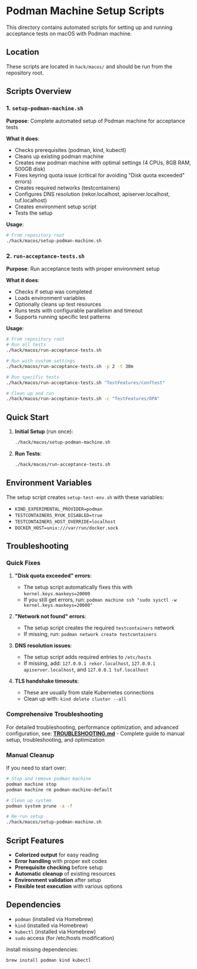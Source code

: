 # Podman Machine Setup Scripts

This directory contains automated scripts for setting up and running acceptance tests on macOS with Podman machine.

## Location
These scripts are located in `hack/macos/` and should be run from the repository root.

## Scripts Overview

### 1. `setup-podman-machine.sh`
**Purpose**: Complete automated setup of Podman machine for acceptance tests

**What it does**:
- Checks prerequisites (podman, kind, kubectl)
- Cleans up existing podman machine
- Creates new podman machine with optimal settings (4 CPUs, 8GB RAM, 500GB disk)
- Fixes keyring quota issue (critical for avoiding "Disk quota exceeded" errors)
- Creates required networks (testcontainers)
- Configures DNS resolution (rekor.localhost, apiserver.localhost, tuf.localhost)
- Creates environment setup script
- Tests the setup

**Usage**:
```bash
# From repository root
./hack/macos/setup-podman-machine.sh
```

### 2. `run-acceptance-tests.sh`
**Purpose**: Run acceptance tests with proper environment setup

**What it does**:
- Checks if setup was completed
- Loads environment variables
- Optionally cleans up test resources
- Runs tests with configurable parallelism and timeout
- Supports running specific test patterns

**Usage**:
```bash
# From repository root
# Run all tests
./hack/macos/run-acceptance-tests.sh

# Run with custom settings
./hack/macos/run-acceptance-tests.sh -p 2 -t 30m

# Run specific tests
./hack/macos/run-acceptance-tests.sh "TestFeatures/conftest"

# Clean up and run
./hack/macos/run-acceptance-tests.sh -c "TestFeatures/OPA"
```

## Quick Start

1. **Initial Setup** (run once):
   ```bash
   ./hack/macos/setup-podman-machine.sh
   ```

2. **Run Tests**:
   ```bash
   ./hack/macos/run-acceptance-tests.sh
   ```

## Environment Variables

The setup script creates `setup-test-env.sh` with these variables:
- `KIND_EXPERIMENTAL_PROVIDER=podman`
- `TESTCONTAINERS_RYUK_DISABLED=true`
- `TESTCONTAINERS_HOST_OVERRIDE=localhost`
- `DOCKER_HOST=unix:///var/run/docker.sock`

## Troubleshooting

### Quick Fixes

1. **"Disk quota exceeded" errors**:
   - The setup script automatically fixes this with `kernel.keys.maxkeys=20000`
   - If you still get errors, run: `podman machine ssh "sudo sysctl -w kernel.keys.maxkeys=20000"`

2. **"Network not found" errors**:
   - The setup script creates the required `testcontainers` network
   - If missing, run: `podman network create testcontainers`

3. **DNS resolution issues**:
   - The setup script adds required entries to `/etc/hosts`
   - If missing, add: `127.0.0.1 rekor.localhost`, `127.0.0.1 apiserver.localhost`, and `127.0.0.1 tuf.localhost`

4. **TLS handshake timeouts**:
   - These are usually from stale Kubernetes connections
   - Clean up with: `kind delete cluster --all`

### Comprehensive Troubleshooting

For detailed troubleshooting, performance optimization, and advanced configuration, see:
**[TROUBLESHOOTING.md](TROUBLESHOOTING.md)** - Complete guide to manual setup, troubleshooting, and optimization

### Manual Cleanup

If you need to start over:
```bash
# Stop and remove podman machine
podman machine stop
podman machine rm podman-machine-default

# Clean up system
podman system prune -a -f

# Re-run setup
./hack/macos/setup-podman-machine.sh
```

## Script Features

- **Colorized output** for easy reading
- **Error handling** with proper exit codes
- **Prerequisite checking** before setup
- **Automatic cleanup** of existing resources
- **Environment validation** after setup
- **Flexible test execution** with various options

## Dependencies

- `podman` (installed via Homebrew)
- `kind` (installed via Homebrew)
- `kubectl` (installed via Homebrew)
- `sudo` access (for /etc/hosts modification)

Install missing dependencies:
```bash
brew install podman kind kubectl
```
